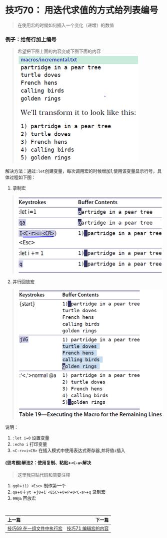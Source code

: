 # 技巧70： 用迭代求值的方式给列表编号
> 在使用宏的时候如何插入一个变化（递增）的数值

### 例子：给每行加上编号
> 希望把下图上面的内容变成下图下面的内容<br>
>  ![tip70_1](../../images/tip70_1.png)  

解决方法：通过`:let`创建变量，每次调用宏的时候增加1,使用该变量显示行号，具体过程如下图：

1. 录制宏
> ![tip70_2](../../images/tip70_2.png)  

2. 并行回放宏
>  ![tip70_3](../../images/tip70_3.png)  


说明：

1. `:let i=0` 设置变量
2. `:echo i` 打印变量
3. `<C-r>=i<CR>` 在插入模式中使用表达式寄存器,并将值`i`插入

#### (思考题)解法2：使用复制、粘贴+`<C-a>`解决
> 这里我只贴代码和简要注释

1. `gg0`+`i1) <Esc>` 制作第一个
2. `qa`+`0`＋`yt `+`j0`+`i <ESC>`+`0`+`P`+`0<C-a>`+`q` 录制宏
3. `99@a` 回放宏

<br>  

|上一篇|下一篇|
|:---|---:|
|[技巧69 在一组文件中执行宏](tip69.md)|[技巧71 编辑宏的内容](tip71.md)|
